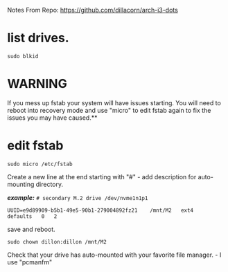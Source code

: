 Notes From Repo: https://github.com/dillacorn/arch-i3-dots

# list drives.

`sudo blkid`

# WARNING
If you mess up fstab your system will have issues starting. You will need to reboot into recovery mode and use "micro" to edit fstab again to fix the issues you may have caused.**

# edit fstab

`sudo micro /etc/fstab`

Create a new line at the end starting with "#" - add description for auto-mounting directory.

***example:***
`# secondary M.2 drive /dev/nvme1n1p1`

`UUID=e9d89909-b5b1-49e5-90b1-279004892fz21    /mnt/M2   ext4   defaults   0   2`

save and reboot.

`sudo chown dillon:dillon /mnt/M2`

Check that your drive has auto-mounted with your favorite file manager. - I use "pcmanfm"
